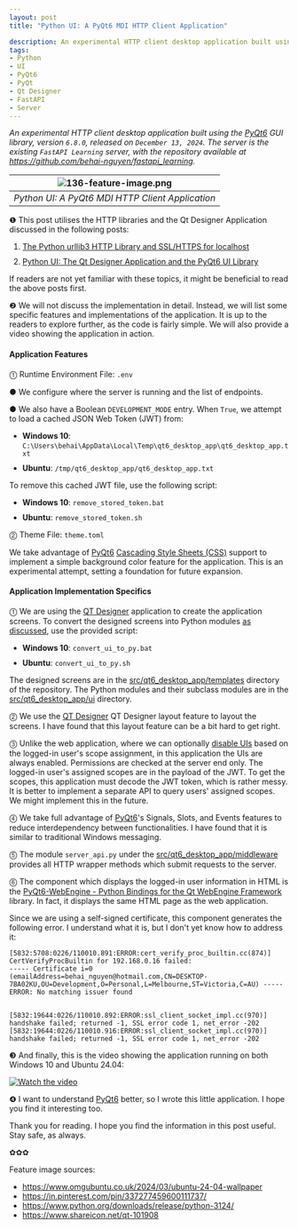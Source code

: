 ```yaml
---
layout: post
title: "Python UI: A PyQt6 MDI HTTP Client Application"

description: An experimental HTTP client desktop application built using the PyQt6 GUI library, version 6.8.0, released on December 13, 2024. The server is the existing FastAPI Learning server, with the repository available at https://github.com/behai-nguyen/fastapi_learning.
tags:
- Python
- UI
- PyQt6
- PyQt
- Qt Designer
- FastAPI
- Server
---
```


<em>
An experimental HTTP client desktop application built using the <a href="https://pypi.org/project/PyQt6/" title="PyQt6" target="_blank">PyQt6</a> GUI library, version <code>6.8.0</code>, released on <code>December 13, 2024</code>.
</em>

<em>
The server is the existing <code>FastAPI Learning</code> server, with the repository available at <a href="https://github.com/behai-nguyen/fastapi_learning" title="FastAPI Learning" target="_blank">https://github.com/behai-nguyen/fastapi_learning</a>.
</em>

| ![136-feature-image.png](https://behainguyen.wordpress.com/wp-content/uploads/2025/02/136-feature-image.png) |
|:--:|
| *Python UI: A PyQt6 MDI HTTP Client Application* |

<a id="prerequisite"></a>
<p>
❶ This post utilises the HTTP libraries and the Qt Designer Application discussed in the following posts:
</p>

<ol>
<li style="margin-top:10px;">
<a href="https://behainguyen.wordpress.com/2024/12/17/the-python-urllib3-http-library-and-ssl-https-for-localhost/" 
title="The Python urllib3 HTTP Library and SSL/HTTPS for localhost" 
target="_blank">The Python urllib3 HTTP Library and SSL/HTTPS for localhost</a>
</li>

<li style="margin-top:10px;">
<a href="https://behainguyen.wordpress.com/2024/12/20/python-ui-the-qt-designer-application-and-the-pyqt6-ui-library/" 
title="Python UI: The Qt Designer Application and the PyQt6 UI Library" 
target="_blank">Python UI: The Qt Designer Application and the PyQt6 UI Library</a>
</li>
</ol>

<p>
If readers are not yet familiar with these topics, it might be beneficial to read the above posts first.
</p>

<a id="app-specifics"></a>
<p>
❷ We will not discuss the implementation in detail. Instead, we will list some specific features and implementations of the application. It is up to the readers to explore further, as the code is fairly simple. We will also provide a video showing the application in action.
</p>

<a id="app-features-and-implementations"></a>

<a id="app-features"></a>

<h4>Application Features</h4>
<p>
⓵ Runtime Environment File: <code>.env</code>
</p>

<p>
● We configure where the server is running and the list of endpoints.
</p>

<p>
● We also have a Boolean <code>DEVELOPMENT_MODE</code> entry. 
When <code>True</code>, we attempt to load a cached JSON Web Token (JWT) from:
</p>

<ul>
<li style="margin-top:10px;">
<strong>Windows 10</strong>: <code>C:\Users\behai\AppData\Local\Temp\qt6_desktop_app\qt6_desktop_app.txt</code>
</li>
<li style="margin-top:10px;">
<strong>Ubuntu</strong>: <code>/tmp/qt6_desktop_app/qt6_desktop_app.txt</code>
</li>
</ul>

<p>
To remove this cached JWT file, use the following script:
</p>

<ul>
<li style="margin-top:10px;">
<strong>Windows 10</strong>: <code>remove_stored_token.bat</code>
</li>
<li style="margin-top:10px;">
<strong>Ubuntu</strong>: <code>remove_stored_token.sh</code>
</li>
</ul>

<p>
⓶ Theme File: <code>theme.toml</code>
</p>

<p>
We take advantage of 
<a href="https://pypi.org/project/PyQt6/" title="The PyQt6 library" target="_blank">PyQt6</a> 
<a href="https://developer.mozilla.org/en-US/docs/Web/CSS" 
title="Cascading Style Sheets (CSS)" target="_blank">Cascading Style Sheets (CSS)</a> 
support to implement a simple background color feature for the application. This is an experimental attempt, setting a foundation for future expansion.
</p>

<a id="app-impl-specifics"></a>

<h4>Application Implementation Specifics</h4>

<p>
⓵ We are using the 
<a href="https://behainguyen.wordpress.com/2024/12/20/python-ui-the-qt-designer-application-and-the-pyqt6-ui-library/#install-qt-designer" 
title="QT Designer" target="_blank">QT Designer</a> application to create 
the application screens. To convert the designed screens into Python modules 
<a href="https://behainguyen.wordpress.com/2024/12/20/python-ui-the-qt-designer-application-and-the-pyqt6-ui-library/#pyqt6-installation-usage" 
title="Convert QT Design UI into Python" 
target="_blank">as discussed</a>, use the provided script: 
</p>

<ul>
<li style="margin-top:10px;">
<strong>Windows 10</strong>: <code>convert_ui_to_py.bat</code>
</li>
<li style="margin-top:10px;">
<strong>Ubuntu</strong>: <code>convert_ui_to_py.sh</code>
</li>
</ul>

<p>
The designed screens are in the 
<a href="https://github.com/behai-nguyen/qt6_desktop_app/tree/80014cea5d1404d6fa5f4fb2b481191c6ae45332/src/qt6_desktop_app/templates" 
title="src/qt6_desktop_app/templates" target="_blank">src/qt6_desktop_app/templates</a>
directory of the repository. The Python modules and their subclass modules are in the 
<a href="https://github.com/behai-nguyen/qt6_desktop_app/tree/80014cea5d1404d6fa5f4fb2b481191c6ae45332/src/qt6_desktop_app/templates" 
title="src/qt6_desktop_app/ui" target="_blank">src/qt6_desktop_app/ui</a> directory.
</p>

<p>
⓶ We use the 
<a href="https://behainguyen.wordpress.com/2024/12/20/python-ui-the-qt-designer-application-and-the-pyqt6-ui-library/#install-qt-designer" 
title="QT Designer" target="_blank">QT Designer</a> 
QT Designer layout feature to layout the screens. I have found that this layout feature can be a bit hard to get right.
</p>

<a id="app-impl-uis-enabled"></a>
<p>
⓷ Unlike the web application, where we can optionally 
<a href="https://behainguyen.wordpress.com/2024/10/19/python-fastapi-oauth2-scopes-part-02-ui-elements-and-user-assigned-scopes/" 
title="Python FastAPI: OAuth2 Scopes Part 02 - UI Elements and User-Assigned Scopes" 
target="_blank">disable UIs</a> 
based on the logged-in user's scope assignment, in this application the UIs are always enabled. Permissions are checked at the server end only. The logged-in user's assigned scopes are in the payload of the JWT. To get the scopes, this application must decode the JWT token, which is rather messy. It is better to implement a separate API to query users' assigned scopes. We might implement this in the future.
</p>

<p>
⓸ We take full advantage of 
<a href="https://pypi.org/project/PyQt6/" title="The PyQt6 library" target="_blank">PyQt6</a>'s 
Signals, Slots, and Events features to reduce interdependency between functionalities. I have found that it is similar to traditional Windows messaging.
</p>

<p>
⓹ The module <code>server_api.py</code> under the 
<a href="https://github.com/behai-nguyen/qt6_desktop_app/tree/80014cea5d1404d6fa5f4fb2b481191c6ae45332/src/qt6_desktop_app/middleware" 
title="src/qt6_desktop_app/middleware" target="_blank">src/qt6_desktop_app/middleware</a> 
provides all HTTP wrapper methods which submit requests to the server. 
</p>

<p>
⓺ The component which displays the logged-in user information in HTML is the 
<a href="https://pypi.org/project/PyQt6-WebEngine/" 
title="PyQt6-WebEngine - Python Bindings for the Qt WebEngine Framework" 
target="_blank">PyQt6-WebEngine - Python Bindings for the Qt WebEngine Framework</a> 
library. In fact, it displays the same HTML page as the web application.
</p>

<p>
Since we are using a self-signed certificate, this component generates the following error. I understand what it is, but I don't yet know how to address it:
</p>

```
[5832:5708:0226/110010.891:ERROR:cert_verify_proc_builtin.cc(874)] CertVerifyProcBuiltin for 192.168.0.16 failed:
----- Certificate i=0 (emailAddress=behai_nguyen@hotmail.com,CN=DESKTOP-7BA02KU,OU=Development,O=Personal,L=Melbourne,ST=Victoria,C=AU) -----
ERROR: No matching issuer found


[5832:19644:0226/110010.892:ERROR:ssl_client_socket_impl.cc(970)] handshake failed; returned -1, SSL error code 1, net_error -202
[5832:19644:0226/110010.916:ERROR:ssl_client_socket_impl.cc(970)] handshake failed; returned -1, SSL error code 1, net_error -202
```

<a id="application-video"></a>
<p>
❸ And finally, this is the video showing the application running on both Windows 10 and Ubuntu 24.04:
</p>

[![Watch the video](https://img.youtube.com/vi/CegAXXz84p8/maxresdefault.jpg)](https://youtu.be/CegAXXz84p8)

<a id="concluding-remarks"></a>
<p>
❹ I want to understand 
<a href="https://pypi.org/project/PyQt6/" title="The PyQt6 library" target="_blank">PyQt6</a> 
better, so I wrote this little application. I hope you find it interesting too.
</p>

<p>
Thank you for reading. I hope you find the information in this post useful. Stay safe, as always.
</p>


<p>✿✿✿</p>

<p>
Feature image sources:
</p>

<ul>
<li>
<a href="https://www.omgubuntu.co.uk/2024/03/ubuntu-24-04-wallpaper" target="_blank">https://www.omgubuntu.co.uk/2024/03/ubuntu-24-04-wallpaper</a>
</li>
<li>
<a href="https://in.pinterest.com/pin/337277459600111737/" target="_blank">https://in.pinterest.com/pin/337277459600111737/</a>
</li>
<li>
<a href="https://www.python.org/downloads/release/python-3124/" target="_blank">https://www.python.org/downloads/release/python-3124/</a>
</li>
<li>
<a href="https://www.shareicon.net/qt-101908" target="_blank">https://www.shareicon.net/qt-101908</a>
</li>
</ul>
